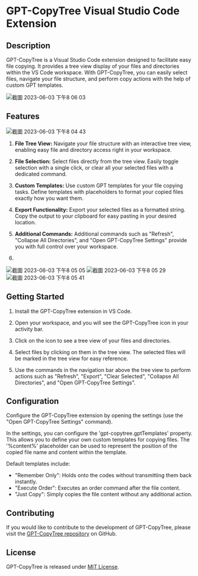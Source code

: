 # GPT-CopyTree Visual Studio Code Extension

## Description

GPT-CopyTree is a Visual Studio Code extension designed to facilitate easy file copying. It provides a tree view display of your files and directories within the VS Code workspace. With GPT-CopyTree, you can easily select files, navigate your file structure, and perform copy actions with the help of custom GPT templates.

![截圖 2023-06-03 下午8 06 03](https://github.com/tylercode362/GPT-CopyTree/assets/22150402/0f91efc4-0f04-4de2-8495-b20fd986e498)

## Features

![截圖 2023-06-03 下午8 04 43](https://github.com/tylercode362/GPT-CopyTree/assets/22150402/5049461d-7ead-4bba-8da6-8e4efebf9406)

1. **File Tree View:** Navigate your file structure with an interactive tree view, enabling easy file and directory access right in your workspace.

2. **File Selection:** Select files directly from the tree view. Easily toggle selection with a single click, or clear all your selected files with a dedicated command.

3. **Custom Templates:** Use custom GPT templates for your file copying tasks. Define templates with placeholders to format your copied files exactly how you want them.

4. **Export Functionality:** Export your selected files as a formatted string. Copy the output to your clipboard for easy pasting in your desired location.

5. **Additional Commands:** Additional commands such as "Refresh", "Collapse All Directories", and "Open GPT-CopyTree Settings" provide you with full control over your workspace.
6. 
![截圖 2023-06-03 下午8 05 05](https://github.com/tylercode362/GPT-CopyTree/assets/22150402/d332e448-5e56-4709-a396-281bd974db51)
![截圖 2023-06-03 下午8 05 29](https://github.com/tylercode362/GPT-CopyTree/assets/22150402/592f025c-d987-45f7-8651-d7a6561b8977)
![截圖 2023-06-03 下午8 05 41](https://github.com/tylercode362/GPT-CopyTree/assets/22150402/a199eb00-0bed-49a7-847e-b08cbe85bfdd)

## Getting Started

1. Install the GPT-CopyTree extension in VS Code.

2. Open your workspace, and you will see the GPT-CopyTree icon in your activity bar.

3. Click on the icon to see a tree view of your files and directories.

4. Select files by clicking on them in the tree view. The selected files will be marked in the tree view for easy reference.

5. Use the commands in the navigation bar above the tree view to perform actions such as "Refresh", "Export", "Clear Selected", "Collapse All Directories", and "Open GPT-CopyTree Settings".

## Configuration

Configure the GPT-CopyTree extension by opening the settings (use the "Open GPT-CopyTree Settings" command).

In the settings, you can configure the 'gpt-copytree.gptTemplates' property. This allows you to define your own custom templates for copying files. The '%content%' placeholder can be used to represent the position of the copied file name and content within the template.

Default templates include:

- "Remember Only": Holds onto the codes without transmitting them back instantly.
- "Execute Order": Executes an order command after the file content.
- "Just Copy": Simply copies the file content without any additional action.

## Contributing

If you would like to contribute to the development of GPT-CopyTree, please visit the [GPT-CopyTree repository](https://github.com/tylercode362/GPT-CopyTree.git) on GitHub.

## License

GPT-CopyTree is released under [MIT License](https://opensource.org/licenses/MIT).
